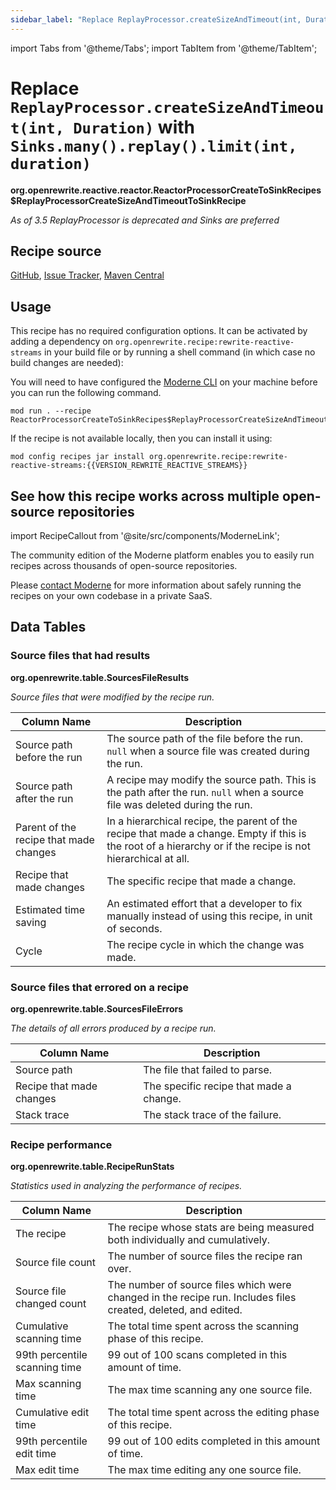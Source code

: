 ```yaml
---
sidebar_label: "Replace ReplayProcessor.createSizeAndTimeout(int, Duration) with Sinks.many().replay().limit(int, duration)"
---
```


import Tabs from '@theme/Tabs';
import TabItem from '@theme/TabItem';

# Replace `ReplayProcessor.createSizeAndTimeout(int, Duration)` with `Sinks.many().replay().limit(int, duration)`

**org.openrewrite.reactive.reactor.ReactorProcessorCreateToSinkRecipes$ReplayProcessorCreateSizeAndTimeoutToSinkRecipe**

_As of 3.5 ReplayProcessor is deprecated and Sinks are preferred_

## Recipe source

[GitHub](https://github.com/openrewrite/rewrite-reactive-streams/blob/main/src/main/java/org/openrewrite/reactive/reactor/ReactorProcessorCreateToSink.java), [Issue Tracker](https://github.com/openrewrite/rewrite-reactive-streams/issues), [Maven Central](https://central.sonatype.com/artifact/org.openrewrite.recipe/rewrite-reactive-streams/)


## Usage

This recipe has no required configuration options. It can be activated by adding a dependency on `org.openrewrite.recipe:rewrite-reactive-streams` in your build file or by running a shell command (in which case no build changes are needed): 
<Tabs groupId="projectType">


<TabItem value="moderne-cli" label="Moderne CLI">

You will need to have configured the [Moderne CLI](https://docs.moderne.io/user-documentation/moderne-cli/getting-started/cli-intro) on your machine before you can run the following command.

```shell title="shell"
mod run . --recipe ReactorProcessorCreateToSinkRecipes$ReplayProcessorCreateSizeAndTimeoutToSinkRecipe
```

If the recipe is not available locally, then you can install it using:
```shell
mod config recipes jar install org.openrewrite.recipe:rewrite-reactive-streams:{{VERSION_REWRITE_REACTIVE_STREAMS}}
```
</TabItem>
</Tabs>

## See how this recipe works across multiple open-source repositories

import RecipeCallout from '@site/src/components/ModerneLink';

<RecipeCallout link="https://app.moderne.io/recipes/org.openrewrite.reactive.reactor.ReactorProcessorCreateToSinkRecipes$ReplayProcessorCreateSizeAndTimeoutToSinkRecipe" />

The community edition of the Moderne platform enables you to easily run recipes across thousands of open-source repositories.

Please [contact Moderne](https://moderne.io/product) for more information about safely running the recipes on your own codebase in a private SaaS.
## Data Tables

### Source files that had results
**org.openrewrite.table.SourcesFileResults**

_Source files that were modified by the recipe run._

| Column Name | Description |
| ----------- | ----------- |
| Source path before the run | The source path of the file before the run. `null` when a source file was created during the run. |
| Source path after the run | A recipe may modify the source path. This is the path after the run. `null` when a source file was deleted during the run. |
| Parent of the recipe that made changes | In a hierarchical recipe, the parent of the recipe that made a change. Empty if this is the root of a hierarchy or if the recipe is not hierarchical at all. |
| Recipe that made changes | The specific recipe that made a change. |
| Estimated time saving | An estimated effort that a developer to fix manually instead of using this recipe, in unit of seconds. |
| Cycle | The recipe cycle in which the change was made. |

### Source files that errored on a recipe
**org.openrewrite.table.SourcesFileErrors**

_The details of all errors produced by a recipe run._

| Column Name | Description |
| ----------- | ----------- |
| Source path | The file that failed to parse. |
| Recipe that made changes | The specific recipe that made a change. |
| Stack trace | The stack trace of the failure. |

### Recipe performance
**org.openrewrite.table.RecipeRunStats**

_Statistics used in analyzing the performance of recipes._

| Column Name | Description |
| ----------- | ----------- |
| The recipe | The recipe whose stats are being measured both individually and cumulatively. |
| Source file count | The number of source files the recipe ran over. |
| Source file changed count | The number of source files which were changed in the recipe run. Includes files created, deleted, and edited. |
| Cumulative scanning time | The total time spent across the scanning phase of this recipe. |
| 99th percentile scanning time | 99 out of 100 scans completed in this amount of time. |
| Max scanning time | The max time scanning any one source file. |
| Cumulative edit time | The total time spent across the editing phase of this recipe. |
| 99th percentile edit time | 99 out of 100 edits completed in this amount of time. |
| Max edit time | The max time editing any one source file. |

